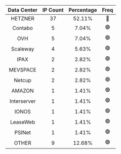 | Data Center | IP Count | Percentage | Freq |
|:------------:|:--------:|:-----------:|:-----:|
| HETZNER | 37 | 52.11% | 🔴 |
| Contabo | 5 | 7.04% | 🟢 |
| OVH | 5 | 7.04% | 🟢 |
| Scaleway | 4 | 5.63% | 🟢 |
| IPAX | 2 | 2.82% | 🟢 |
| MEVSPACE | 2 | 2.82% | 🟢 |
| Netcup | 2 | 2.82% | 🟢 |
| AMAZON | 1 | 1.41% | 🟢 |
| Interserver | 1 | 1.41% | 🟢 |
| IONOS | 1 | 1.41% | 🟢 |
| LeaseWeb | 1 | 1.41% | 🟢 |
| PSINet | 1 | 1.41% | 🟢 |
| OTHER | 9 | 12.68% | 🟢 |
